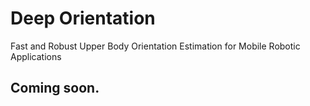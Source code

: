 # Deep Orientation
Fast and Robust Upper Body Orientation Estimation for Mobile Robotic Applications

## Coming soon.
